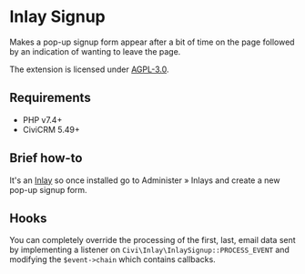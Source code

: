 # Inlay Signup

Makes a pop-up signup form appear after a bit of time on the page followed by an indication of wanting to leave the page.

The extension is licensed under [AGPL-3.0](LICENSE.txt).

## Requirements

* PHP v7.4+
* CiviCRM 5.49+

## Brief how-to

It's an [Inlay](https://lab.civicrm.org/extensions/inlay) so once installed go
to Administer » Inlays and create a new pop-up signup form.

## Hooks

You can completely override the processing of the first, last, email data sent
by implementing a listener on `Civi\Inlay\InlaySignup::PROCESS_EVENT` and
modifying the `$event->chain` which contains callbacks.
